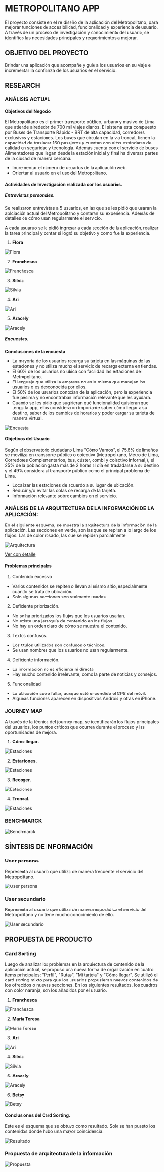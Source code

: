 # **METROPOLITANO APP**

El proyecto consiste en el re diseño de la aplicación del Metropolitano, para mejorar funciones de accesibilidad, funcionalidad y experiencia de usuario. A través de un proceso de investigación y conocimiento del usuario, se identificó las necesidades principales y requerimientos a mejorar.

## OBJETIVO DEL PROYECTO

Brindar una aplicación que acompañe y guie a los usuarios en su viaje e incrementar la confianza de los usuarios en el servicio.


## **RESEARCH**

### ANÁLISIS ACTUAL

#### Objetivos del Negocio

El Metropolitano es el primer transporte público, urbano y masivo de Lima que atiende alrededor de 700 mil viajes diarios.
El sistema esta compuesto por Buses de Transporte Rápido - BRT  de alta capacidad, corredores exclusivos y estaciones.
Los buses que circulan en la vía troncal, tienen la capacidad de trasladar 160 pasajeros y cuentan con altos estándares de calidad en seguridad y tecnología.
Además cuenta con el servicio de buses Alimentadores que llegan desde la estación inicial y final ha diversas partes de la ciudad de manera cercana.

- Incrementar el número de usuarios de la aplicación web.
- Orientar al usuario en el uso del Metropolitano.


#### Actividades de Investigación realizada con los usuarios.

##### Entrevistas personales.

Se realizaron entrevistas a 5 usuarios, en las que se les pidió que usaran la aplciación actual del Metropolitano y contaran su experiencia. Además de detalles de cómo usan regularmente el servicio.

A cada usuaruo se le pidió ingresar a cada sección de la aplicación, realizar la tarea principal y contar si logró su objetivo y como fue la experiencia. 

1. **Flora**

![Flora](assets/docs/entrevistas/flora.jpg)

2. **Franchesca**

![Franchesca](assets/docs/entrevistas/franchesca.jpg)

3. **Silvia**

![Silvia](assets/docs/entrevistas/silvia.jpg)

4. **Ari**

![Ari](assets/docs/entrevistas/ari.jpg)

5. **Aracely**

![Aracely](assets/docs/entrevistas/aracely.jpg)

##### Encuestas.

**Conclusiones de la encuesta**

- La mayoría de los usuarios recarga su tarjeta en las máquinas de las estaciones y no utiliza mucho el servicio de recarga externa en tiendas.
- El 60% de los usuarios no ubica con facilidad las estaciones del Metropolitano.
- El lenguaje que utiliza la empresa no es la misma que manejan los usuarios o es desconocida por ellos.
- El 50% de los usuarios conocían de la aplicación, pero la experiencia fue pésima y no encontraban información relevante que les ayudara.
- Cuando se les pidió que sugirieran qué funcionalidad quisieran que tenga la app, ellos consideraron importante saber cómo llegar a su destino, saber de los cambios de horarios y poder cargar su tarjeta de manera virtual.

![Encuesta](assets/docs/metropolitano.png)

#### Objetivos del Usuario
Según el observatorio ciudadano Lima "Cómo Vamos", el 75.6% de limeños se moviliza en transporte público o colectivo (Metropolitano, Metro de Lima, Corredores Complementarios, bus, cúster, combi y colectivo informal,), el 25% de la población gasta más de 2 horas al día en trasladarse a su destino y el 49% considera al transporte público como el principal problema de Lima.

- Localizar las estaciones de acuerdo a su lugar de ubicación.
- Reducir y/o evitar las colas de recarga de la tarjeta.
- Información relevante sobre cambios en el servicio.


### ANÁLISIS DE LA ARQUITECTURA DE LA INFORMACIÓN DE LA APLICACIÓN:

En el siguiente esquema, se muestra la arquitectura de la información de la aplicación.
Las secciones en verde, son las que se repiten a lo largo de los flujos.
Las de color rosado, las que se repiden parcialmente

![Arquitectura](assets/docs/arquitectura.jpg)

[Ver con detalle](https://drive.google.com/file/d/12ipZs8ePPwBkHq2oFus63_P5myYfb270/view?usp=sharing)

#### **Problemas principales**

1. Contenido excesivo

- Varios contenidos se repiten o llevan al mismo sitio, especialmente cuando se trata de ubicación.
- Solo algunas secciones son realmente usadas.

2. Deficiente priorización.

- No se ha priorizados los flujos que los usuarios usarían.
- No existe una jerarquía de contenido en los flujos.
- No hay un orden claro de cómo se muestra el contenido. 

3. Textos confusos.

- Los títulos utilizados son confusos o técnicos.
- Se usan nombres que los usuarios no usan regularmente.

4. Deficiente información.

- La información no es eficiente ni directa.
- Hay mucho contenido irrelevante, como la parte de noticias y consejos.

5. Funcionalidad

- La ubicación suele fallar, aunque esté encendido el GPS del móvil.
- Algunas funciones aparecen en dispositivos Android y otras en iPhone.


### JOURNEY MAP

A través de la técnica del journey map, se identificarán los flujos principales del usuarios, los puntos críticos que ocurren durante el proceso y las oportunidades de mejora.

1. **Cómo llegar.**

![Estaciones](assets/docs/journey-map/destino.jpg)


2. **Estaciones.**

![Estaciones](assets/docs/journey-map/estaciones.jpg)

3. **Recoger.**

![Estaciones](assets/docs/journey-map/recarga.jpg)

4. **Troncal.**

![Estaciones](assets/docs/journey-map/troncal.jpg)

### BENCHMARCK

![Benchmarck](assets/docs/benchmarck.jpg)

## **SÍNTESIS DE INFORMACIÓN**

### **User persona.**

Representa al usuario que utiliza de manera frecuente el servicio del Metropolitano.

![User persona](assets/docs/user/user-persona.jpg)

### **User secundario**

Representa al usuario que utiliza de manera esporádica el servicio del Metropolitano y no tiene mucho conocimiento de ello.

![User secundario](assets/docs/user/user-secundaria.jpg)


## **PROPUESTA DE PRODUCTO**

### **Card Sorting**

Luego de analizar los problemas en la arquiectura de contenido de la aplicación actual, se propuso una nueva forma de organización en cuatro items principales: "Perfil", "Rutas", "Mi tarjeta" y "Cómo llegar". 
Se utilizó el card sorting mixto para que los usuarios propusieran nuevos contenidos de los ofrecidos o nuevas secciones.
En los siguientes resultados, los cuadros con color naranja, son los añadidos por el usuario.

1. **Franchesca**

![Franchesca](assets/docs/card-sorting/franchesca.jpg)

2. **María Teresa**

![Maria Teresa](assets/docs/card-sorting/maria-teresa.jpg)

3. **Ari**

![Ari](assets/docs/card-sorting/ari.jpg)

4. **Silvia**

![Silvia](assets/docs/card-sorting/silvia.jpg)

5. **Aracely**

![Aracely](assets/docs/card-sorting/aracely.jpg)

6. **Betsy**

![Betsy](assets/docs/card-sorting/betsy.jpg)

#### Conclusiones del Card Sorting.

Este es el esquema que se obtuvo como resultado. Solo se han puesto los contenidos donde hubo una mayor coincidencia. 

![Resultado](assets/docs/card-sorting/resultado.jpg)

### Propuesta de arquitectura de la información

![Propuesta](assets/docs/arquitecture-dos.jpg)